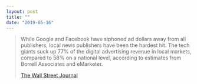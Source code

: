 ```yaml
---
layout: post
title: ""
date: "2019-05-16"
---
```


> While Google and Facebook have siphoned ad dollars away from all publishers, local news publishers have been the hardest hit. The tech giants suck up 77% of the digital advertising revenue in local markets, compared to 58% on a national level, according to estimates from Borrell Associates and eMarketer.
> 
> [The Wall Street Journal](https://www.wsj.com/graphics/local-newspapers-stark-divide/)
